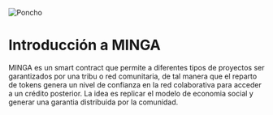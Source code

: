 ![Poncho](img/poncho.gif)
# Introducción a MINGA

MINGA es un smart contract que permite a diferentes tipos de proyectos ser garantizados por una tribu o red comunitaria, de tal manera que el reparto de tokens genera un nivel de confianza en la red colaborativa para acceder a un crédito posterior. La idea es replicar el modelo de economia social y generar una garantia distribuida por la comunidad.
